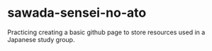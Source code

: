 # sawada-sensei-no-ato
Practicing creating a basic github page to store resources used in a Japanese study group.
